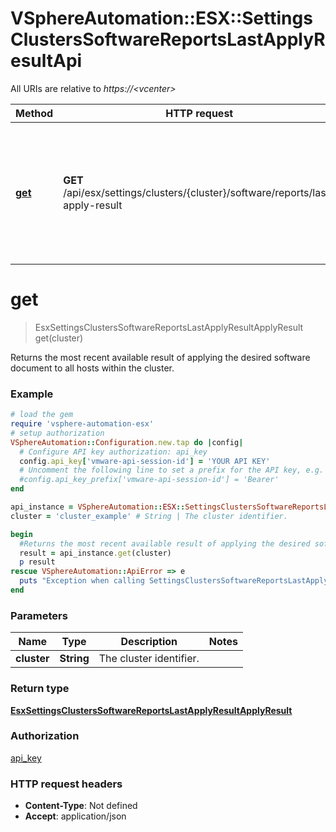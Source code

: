 # VSphereAutomation::ESX::SettingsClustersSoftwareReportsLastApplyResultApi

All URIs are relative to *https://&lt;vcenter&gt;*

Method | HTTP request | Description
------------- | ------------- | -------------
[**get**](SettingsClustersSoftwareReportsLastApplyResultApi.md#get) | **GET** /api/esx/settings/clusters/{cluster}/software/reports/last-apply-result | Returns the most recent available result of applying the desired software document to all hosts within the cluster.


# **get**
> EsxSettingsClustersSoftwareReportsLastApplyResultApplyResult get(cluster)

Returns the most recent available result of applying the desired software document to all hosts within the cluster.

### Example
```ruby
# load the gem
require 'vsphere-automation-esx'
# setup authorization
VSphereAutomation::Configuration.new.tap do |config|
  # Configure API key authorization: api_key
  config.api_key['vmware-api-session-id'] = 'YOUR API KEY'
  # Uncomment the following line to set a prefix for the API key, e.g. 'Bearer' (defaults to nil)
  #config.api_key_prefix['vmware-api-session-id'] = 'Bearer'
end

api_instance = VSphereAutomation::ESX::SettingsClustersSoftwareReportsLastApplyResultApi.new
cluster = 'cluster_example' # String | The cluster identifier.

begin
  #Returns the most recent available result of applying the desired software document to all hosts within the cluster.
  result = api_instance.get(cluster)
  p result
rescue VSphereAutomation::ApiError => e
  puts "Exception when calling SettingsClustersSoftwareReportsLastApplyResultApi->get: #{e}"
end
```

### Parameters

Name | Type | Description  | Notes
------------- | ------------- | ------------- | -------------
 **cluster** | **String**| The cluster identifier. | 

### Return type

[**EsxSettingsClustersSoftwareReportsLastApplyResultApplyResult**](EsxSettingsClustersSoftwareReportsLastApplyResultApplyResult.md)

### Authorization

[api_key](../README.md#api_key)

### HTTP request headers

 - **Content-Type**: Not defined
 - **Accept**: application/json



